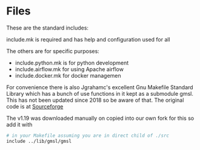 # Files

These are the standard includes:

include.mk is required and has help and configuration used for all

The others are for specific purposes:

- include.python.mk is for python development
- include.airflow.mk for using Apache airflow
- include.docker.mk for docker managemen

For convenience there is also Jgrahamc's excellent Gnu Makefile Standard
Library which has a bunch of use functions in it kept as a submodule
gmsl. This has not been updated since 2018 so be aware of that. The
original code is at [Sourceforge](https://sourceforge.net/projects/gmsl/)

The v1.19 was downloaded manually on copied into our own fork for this so add
it with

```sh
# in your Makefile assuming you are in direct child of ./src
include ../lib/gmsl/gmsl
```
